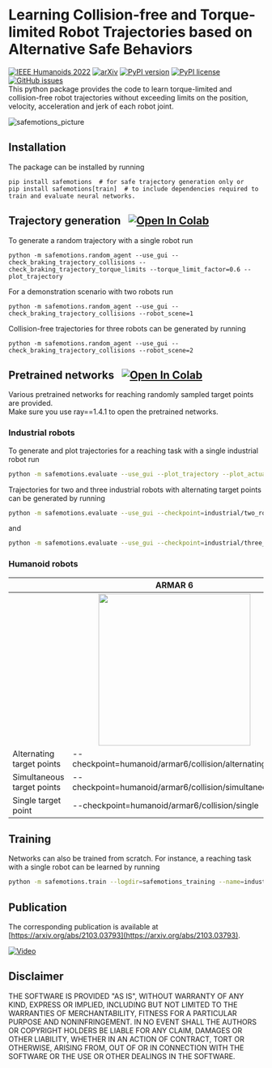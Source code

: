 # Learning Collision-free and Torque-limited Robot Trajectories based on Alternative Safe Behaviors 
[![IEEE Humanoids 2022](https://img.shields.io/badge/Humanoids-2022-%3C%3E)](https://www.humanoids2022.org/)
[![arXiv](https://img.shields.io/badge/arXiv-2103.03793-B31B1B)](https://arxiv.org/abs/2103.03793)
[![PyPI version](https://img.shields.io/pypi/v/safemotions)](https://pypi.python.org/pypi/safemotions)
[![PyPI license](https://img.shields.io/pypi/l/safemotions)](https://pypi.python.org/pypi/safemotions)
[![GitHub issues](https://img.shields.io/github/issues/translearn/safemotions)](https://github.com/translearn/safemotions/issues/)<br>
This python package provides the code to learn torque-limited and collision-free robot trajectories without exceeding limits on the position, velocity, acceleration and jerk of each robot joint.

![safemotions_picture](https://user-images.githubusercontent.com/51738372/116555683-f32d7680-a8fc-11eb-8cce-b01931c6ba58.png)

## Installation

The package can be installed by running

    pip install safemotions  # for safe trajectory generation only or
    pip install safemotions[train]  # to include dependencies required to train and evaluate neural networks.

## Trajectory generation &nbsp; [![Open In Colab](https://colab.research.google.com/assets/colab-badge.svg)](https://colab.research.google.com/github/translearn/notebooks/blob/main/safemotions_random_agent_demo.ipynb)

To generate a random trajectory with a single robot run

    python -m safemotions.random_agent --use_gui --check_braking_trajectory_collisions --check_braking_trajectory_torque_limits --torque_limit_factor=0.6 --plot_trajectory

For a demonstration scenario with two robots run

    python -m safemotions.random_agent --use_gui --check_braking_trajectory_collisions --robot_scene=1

Collision-free trajectories for three robots can be generated by running

    python -m safemotions.random_agent --use_gui --check_braking_trajectory_collisions --robot_scene=2


## Pretrained networks &nbsp; [![Open In Colab](https://colab.research.google.com/assets/colab-badge.svg)](https://colab.research.google.com/github/translearn/notebooks/blob/main/safemotions_trained_networks_demo.ipynb)

Various pretrained networks for reaching randomly sampled target points are provided. \
Make sure you use ray==1.4.1 to open the pretrained networks.  

### Industrial robots 
To generate and plot trajectories for a reaching task with a single industrial robot run

```bash
python -m safemotions.evaluate --use_gui --plot_trajectory --plot_actual_torques --checkpoint=industrial/one_robot/collision 
```
Trajectories for two and three industrial robots with alternating target points can be generated by running

```bash
python -m safemotions.evaluate --use_gui --checkpoint=industrial/two_robots/collision/alternating  
```
and
```bash
python -m safemotions.evaluate --use_gui --checkpoint=industrial/three_robots/collision/alternating  
```

### Humanoid robots 

<table width="100%">
    <thead>
        <tr>
            <th style="text-align:center; width: 36%"></th>
            <th style="text-align:center; width: 32%">ARMAR 6</th>
            <th style="text-align:center; width: 32%">ARMAR 6x4</th>
        </tr>
    </thead>
    <tbody>
        <tr>
            <td style="text-align:center;"></td>
            <td style="text-align:center;"><img src="https://user-images.githubusercontent.com/51738372/130495206-be360e87-2444-4481-86eb-44df5c949880.png" width="300"></td>
           <td style="text-align:center;"><img src="https://user-images.githubusercontent.com/51738372/130494311-0c5e0265-30fc-4a54-962d-a853f16d7cbc.png" width="300"></td>
        </tr>
        <tr>
            <td style="text-align:left;">Alternating target points </td>
            <td style="text-align:left"> --checkpoint=humanoid/armar6/collision/alternating
            </td>
            <td style="text-align:left"> --checkpoint=humanoid/armar6_x4/collision/alternating
            </td>
        </tr>
        <tr>
            <td style="text-align:left;">Simultaneous target points </td>
            <td style="text-align:left"> --checkpoint=humanoid/armar6/collision/simultaneous
            </td>
            <td style="text-align:left"> --checkpoint=humanoid/armar6_x4/collision/simultaneous
            </td>
        </tr>
         <tr>
            <td style="text-align:left;">Single target point </td>
            <td style="text-align:left"> --checkpoint=humanoid/armar6/collision/single
            </td>
            <td style="text-align:left"> --checkpoint=humanoid/armar6_x4/collision/single
            </td>
        </tr>
    </tbody>
</table>



## Training

Networks can also be trained from scratch. For instance, a reaching task with a single robot can be learned by running 
```bash
python -m safemotions.train --logdir=safemotions_training --name=industrial_one_robot_collision --robot_scene=0 --online_trajectory_time_step=0.1 --hidden_layer_activation=swish --online_trajectory_duration=8.0 --obstacle_scene=3 --use_target_points --target_point_sequence=0 --target_point_cartesian_range_scene=0 --target_link_offset="[0, 0, 0.126]" --target_point_radius=0.065 --obs_add_target_point_pos --obs_add_target_point_relative_pos --check_braking_trajectory_collisions --closest_point_safety_distance=0.01 --acc_limit_factor_braking=1.0 --jerk_limit_factor_braking=1.0 --punish_action --action_punishment_min_threshold=0.95 --action_max_punishment=0.4  --target_point_reached_reward_bonus=5  --pos_limit_factor=1.0 --vel_limit_factor=1.0 --acc_limit_factor=1.0 --jerk_limit_factor=1.0 --torque_limit_factor=1.0 --punish_braking_trajectory_min_distance --braking_trajectory_min_distance_max_threshold=0.05 --braking_trajectory_max_punishment=0.5 --last_layer_activation=tanh --solver_iterations=50 --normalize_reward_to_initial_target_point_distance --collision_check_time=0.033 --iterations_per_checkpoint=50 --time=200
```

## Publication
The corresponding publication is available at [https://arxiv.org/abs/2103.03793](https://arxiv.org/abs/2103.03793).

[![Video](https://user-images.githubusercontent.com/51738372/130771931-695e7a10-1958-463a-8d96-27e0af73652d.png
)](https://youtu.be/iZHmDjYfMF4)


## Disclaimer

THE SOFTWARE IS PROVIDED "AS IS", WITHOUT WARRANTY OF ANY KIND, EXPRESS OR IMPLIED, INCLUDING BUT NOT LIMITED TO THE WARRANTIES OF MERCHANTABILITY, FITNESS FOR A PARTICULAR PURPOSE AND NONINFRINGEMENT. IN NO EVENT SHALL THE AUTHORS OR COPYRIGHT HOLDERS BE LIABLE FOR ANY CLAIM, DAMAGES OR OTHER LIABILITY, WHETHER IN AN ACTION OF CONTRACT, TORT OR OTHERWISE, ARISING FROM, OUT OF OR IN CONNECTION WITH THE SOFTWARE OR THE USE OR OTHER DEALINGS IN THE SOFTWARE.
